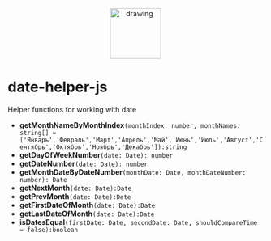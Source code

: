 <p align="center" style="text-align:center">
    <img src="https://www.flaticon.com/svg/vstatic/svg/4206/4206286.svg?token=exp=1620740582~hmac=bcaa6502019b7c3556a3d73100fd7127" alt="drawing" width="100"/>
</p>


# date-helper-js
Helper functions for working with date

* **getMonthNameByMonthIndex**`(monthIndex: number, monthNames: string[] = ['Январь','Февраль','Март','Апрель','Май','Июнь','Июль','Август','Сентябрь','Октябрь','Ноябрь','Декабрь']):string`
* **getDayOfWeekNumber**`(date: Date): number`
* **getDateNumber**`(date: Date): number`
* **getMonthDateByDateNumber**`(monthDate: Date, monthDateNumber: number): Date`
* **getNextMonth**`(date: Date):Date`
* **getPrevMonth**`(date: Date):Date`
* **getFirstDateOfMonth**`(date: Date):Date`
* **getLastDateOfMonth**`(date: Date):Date`
* **isDatesEqual**`(firstDate: Date, secondDate: Date, shouldCompareTime = false):boolean`